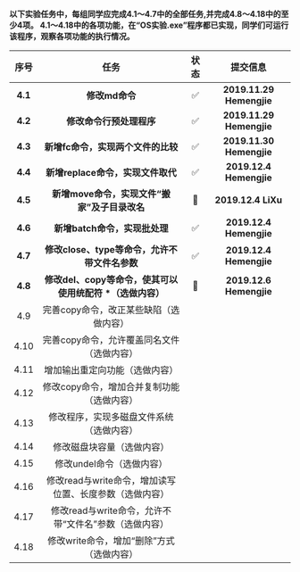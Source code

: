 **以下实验任务中，每组同学应完成4.1～4.7中的全部任务,并完成4.8～4.18中的至少4项。
4.1～4.18中的各项功能，在“OS实验.exe”程序都已实现，同学们可运行该程序，观察各项功能的执行情况。**


序号|任务|状态|提交信息
:-:|:-:|:-:|:-:
**4.1**|**修改md命令**|✅|**2019.11.29 Hemengjie**
**4.2**|**修改命令行预处理程序**|✅|**2019.11.29 Hemengjie**
**4.3**|**新增fc命令，实现两个文件的比较**|✅|**2019.11.30 Hemengjie**
**4.4**|**新增replace命令，实现文件取代**|✅|**2019.12.4 Hemengjie**
**4.5**|**新增move命令，实现文件“搬家”及子目录改名**|🚧|**2019.12.4 LiXu**
**4.6**|**新增batch命令，实现批处理**|✅|**2019.12.4 Hemengjie**
**4.7**|**修改close、type等命令，允许不带文件名参数**|✅|**2019.12.4 Hemengjie**
**4.8**|**修改del、copy等命令，使其可以使用统配符 \*（选做内容）**|🚧|**2019.12.6 Hemengjie**
4.9 |完善copy命令，改正某些缺陷（选做内容）|
4.10 |完善copy命令，允许覆盖同名文件（选做内容）|
4.11 |增加输出重定向功能（选做内容）|
4.12 |修改copy命令，增加合并复制功能（选做内容）|
4.13 |修改程序，实现多磁盘文件系统（选做内容）|
4.14 |修改磁盘块容量（选做内容）|
4.15 |修改undel命令（选做内容）|
4.16 |修改read与write命令，增加读写位置、长度参数（选做内容）|
4.17 |修改read与write命令，允许不带“文件名”参数（选做内容）|
4.18 |修改write命令，增加“删除”方式（选做内容）|
